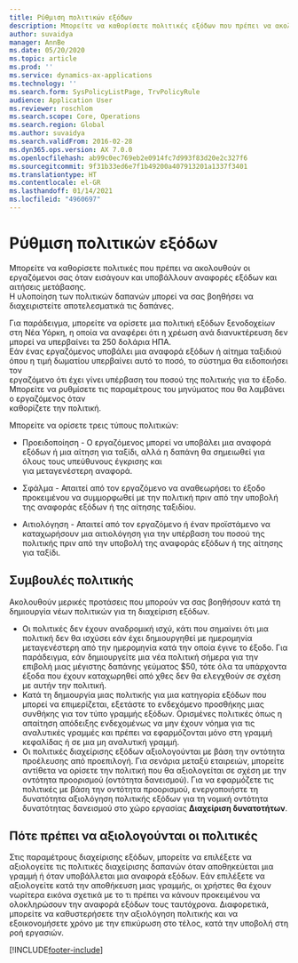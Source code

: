 ```yaml
---
title: Ρύθμιση πολιτικών εξόδων
description: Μπορείτε να καθορίσετε πολιτικές εξόδων που πρέπει να ακολουθούν οι εργαζόμενοι σας όταν εισάγουν και υποβάλλουν αναφορές εξόδων και αιτήσεις μετάβασης στο Microsoft Dynamics 365 Finance.
author: suvaidya
manager: AnnBe
ms.date: 05/20/2020
ms.topic: article
ms.prod: ''
ms.service: dynamics-ax-applications
ms.technology: ''
ms.search.form: SysPolicyListPage, TrvPolicyRule
audience: Application User
ms.reviewer: roschlom
ms.search.scope: Core, Operations
ms.search.region: Global
ms.author: suvaidya
ms.search.validFrom: 2016-02-28
ms.dyn365.ops.version: AX 7.0.0
ms.openlocfilehash: ab99c0ec769eb2e0914fc7d993f83d20e2c327f6
ms.sourcegitcommit: 9f31b33ed6e7f1b49200a407913201a1337f3401
ms.translationtype: HT
ms.contentlocale: el-GR
ms.lasthandoff: 01/14/2021
ms.locfileid: "4960697"
---
```

# <a name="set-up-expense-policies"></a>Ρύθμιση πολιτικών εξόδων

Μπορείτε να καθορίσετε πολιτικές που πρέπει να ακολουθούν οι εργαζόμενοι σας όταν εισάγουν και υποβάλλουν αναφορές εξόδων και αιτήσεις μετάβασης.         
Η υλοποίηση των πολιτικών δαπανών μπορεί να σας βοηθήσει να διαχειριστείτε αποτελεσματικά τις δαπάνες.         

Για παράδειγμα, μπορείτε να ορίσετε μια πολιτική εξόδων ξενοδοχείων στη Νέα Υόρκη, η οποία να αναφέρει ότι η χρέωση ανά διανυκτέρευση δεν μπορεί να υπερβαίνει τα 250 δολάρια ΗΠΑ.       
Εάν ένας εργαζόμενος υποβάλει μια αναφορά εξόδων ή αίτημα ταξιδιού όπου η τιμή δωματίου υπερβαίνει αυτό το ποσό, το σύστημα θα ειδοποιήσει τον        
εργαζόμενο ότι έχει γίνει υπέρβαση του ποσού της πολιτικής για το έξοδο. Μπορείτε να ρυθμίσετε τις παραμέτρους του μηνύματος που θα λαμβάνει ο εργαζόμενος όταν        
καθορίζετε την πολιτική.      
        
Μπορείτε να ορίσετε τρεις τύπους πολιτικών:         
        
- Προειδοποίηση - Ο εργαζόμενος μπορεί να υποβάλει μια αναφορά εξόδων ή μια αίτηση για ταξίδι, αλλά η δαπάνη θα σημειωθεί για όλους τους υπεύθυνους έγκρισης και        
  για μεταγενέστερη αναφορά.        

- Σφάλμα - Απαιτεί από τον εργαζόμενο να αναθεωρήσει το έξοδο προκειμένου να συμμορφωθεί με την πολιτική πριν από την υποβολή της αναφοράς εξόδων ή της αίτησης ταξιδίου.       
 
 - Αιτιολόγηση - Απαιτεί από τον εργαζόμενο ή έναν προϊστάμενο να καταχωρήσουν μια αιτιολόγηση για την υπέρβαση του ποσού της πολιτικής πριν από την υποβολή της αναφοράς εξόδων ή της αίτησης για ταξίδι.        

## <a name="policy-tips"></a>Συμβουλές πολιτικής
Ακολουθούν μερικές προτάσεις που μπορούν να σας βοηθήσουν κατά τη δημιουργία νέων πολιτικών για τη διαχείριση εξόδων. 
* Οι πολιτικές δεν έχουν αναδρομική ισχύ, κάτι που σημαίνει ότι μια πολιτική δεν θα ισχύσει εάν έχει δημιουργηθεί με ημερομηνία μεταγενέστερη από την ημερομηνία κατά την οποία έγινε το έξοδο. Για παράδειγμα, εάν δημιουργείτε μια νέα πολιτική σήμερα για την επιβολή μιας μέγιστης δαπάνης γεύματος $50, τότε όλα τα υπάρχοντα έξοδα που έχουν καταχωρηθεί από χθες δεν θα ελεγχθούν σε σχέση με αυτήν την πολιτική.
* Κατά τη δημιουργία μιας πολιτικής για μια κατηγορία εξόδων που μπορεί να επιμερίζεται, εξετάστε το ενδεχόμενο προσθήκης μιας συνθήκης για τον τύπο γραμμής εξόδων. Ορισμένες πολιτικές όπως η απαίτηση απόδειξης ενδεχομένως να μην έχουν νόημα για τις αναλυτικές γραμμές και πρέπει να εφαρμόζονται μόνο στη γραμμή κεφαλίδας ή σε μια μη αναλυτική γραμμή. 
* Οι πολιτικές διαχείρισης εξόδων αξιολογούνται με βάση την οντότητα προέλευσης από προεπιλογή. Για σενάρια μεταξύ εταιρειών, μπορείτε αντίθετα να ορίσετε την πολιτική που θα αξιολογείται σε σχέση με την οντότητα προορισμού (οντότητα δανεισμού). Για να εφαρμόζετε τις πολιτικές με βάση την οντότητα προορισμού, ενεργοποιήστε τη δυνατότητα αξιολόγηση πολιτικής εξόδων για τη νομική οντότητα δυνατότητας δανεισμού στο χώρο εργασίας **Διαχείριση δυνατοτήτων**.

## <a name="when-to-evaluate-policies"></a>Πότε πρέπει να αξιολογούνται οι πολιτικές

Στις παραμέτρους διαχείρισης εξόδων, μπορείτε να επιλέξετε να αξιολογείτε τις πολιτικές διαχείρισης δαπανών όταν αποθηκεύεται μια γραμμή ή όταν υποβάλλεται μια αναφορά εξόδων. Εάν επιλέξετε να αξιολογείτε κατά την αποθήκευση μιας γραμμής, οι χρήστες θα έχουν νωρίτερα εικόνα σχετικά με το τι πρέπει να κάνουν προκειμένου να ολοκληρώσουν την αναφορά εξόδων τους ταυτόχρονα. Διαφορετικά, μπορείτε να καθυστερήσετε την αξιολόγηση πολιτικής και να εξοικονομήσετε χρόνο με την επικύρωση στο τέλος, κατά την υποβολή στη ροή εργασιών.


[!INCLUDE[footer-include](../includes/footer-banner.md)]